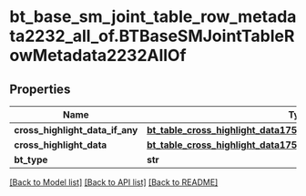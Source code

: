 # bt_base_sm_joint_table_row_metadata2232_all_of.BTBaseSMJointTableRowMetadata2232AllOf

## Properties
Name | Type | Description | Notes
------------ | ------------- | ------------- | -------------
**cross_highlight_data_if_any** | [**bt_table_cross_highlight_data1753.BTTableCrossHighlightData1753**](BTTableCrossHighlightData1753.md) |  | [optional] 
**cross_highlight_data** | [**bt_table_cross_highlight_data1753.BTTableCrossHighlightData1753**](BTTableCrossHighlightData1753.md) |  | [optional] 
**bt_type** | **str** |  | [optional] 

[[Back to Model list]](../README.md#documentation-for-models) [[Back to API list]](../README.md#documentation-for-api-endpoints) [[Back to README]](../README.md)


